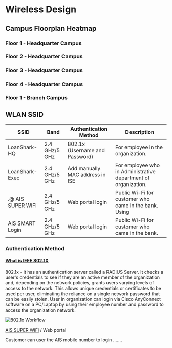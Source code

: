 # Wireless Design

## Campus Floorplan Heatmap

### Floor 1 - Headquarter Campus

### Floor 2 - Headquarter Campus

### Floor 3 - Headquarter Campus

### Floor 4 - Headquarter Campus

### Floor 1 - Branch Campus

## WLAN SSID

| SSID              | Band          | Authentication Method           | Description                                                    |
| ----------------- | ------------- | ------------------------------- | -------------------------------------------------------------- |
| LoanShark-HQ      | 2.4 GHz/5 GHz | 802.1x (Username and Password)  | For employee in the organization.                              |
| LoanShark-Exec    | 2.4 GHz/5 GHz | Add manually MAC address in ISE | For employee who in Administrative department of organization. |
| .@ AIS SUPER WiFi | 2.4 GHz/5 GHz | Web portal login                | Public Wi-Fi for customer who came in the bank. Using          |
| AIS SMART Login   | 2.4 GHz/5 GHz | Web portal login                | Public Wi-Fi for customer who came in the bank.                |

### Authentication Method

#### [What is IEEE 802.1X](https://www.securew2.com/solutions/802-1x#:\~:text=802.1X%20is%20a%20network,confirmed%20by%20the%20RADIUS%20server.)

802.1x - it has an authentication server called a RADIUS Server. It checks a user's credentials to see if they are an active member of the organization and, depending on the network policies, grants users varying levels of access to the network. This allows unique credentials or certificates to be used per user, eliminating the reliance on a single network password that can be easily stolen. User in organization can login via Cisco AnyConnect software on a PC/Laptop by using their employee number and password to access the organization network.

![802.1x Workflow](https://www.securew2.com/wp-content/uploads/2021/12/what-is-ieee.svg)

[AIS SUPER WiFi](https://www.ais.th/wifi/howto-wifi.html) / Web portal

Customer can user the AIS mobile number to login .......&#x20;
